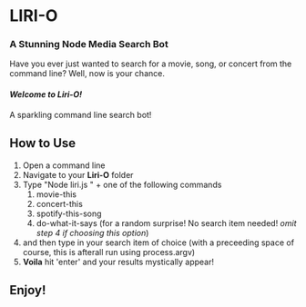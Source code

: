 # LIRI-O
### A Stunning Node Media Search Bot
Have you ever just wanted to search for a movie, song, or concert from the command line?
Well, now is your chance.

#### *Welcome to Liri-O!*
A sparkling command line search bot!

## How to Use
1. Open a command line
2. Navigate to your **Liri-O** folder
3. Type "Node liri.js " + one of the following commands
    1. movie-this
    2. concert-this
    3. spotify-this-song
    4. do-what-it-says (for a random surprise!  No search item needed! *omit step 4 if choosing this option*)
4. and then type in your search item of choice (with a preceeding space of course, this is afterall run using process.argv)
5. **Voila** hit 'enter' and your results mystically appear!

## Enjoy!

